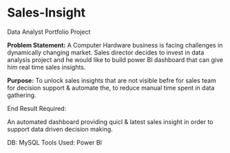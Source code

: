 # Sales-Insight
Data Analyst Portfolio Project


**Problem Statement:**
A Computer Hardware business is facing challenges in dynamically changing market. Sales director decides to invest in data analysis project and he would like to build power BI dashboard that can give him real time sales insights.

**Purpose:**
To unlock sales insights that are not visible befre for sales team for decision support & automate the, to reduce manual time spent in data gathering.


End Result Required:

An automated dashboard providing quicl & latest sales insight in order to support data driven decision making.

DB: MySQL
Tools Used: Power BI

